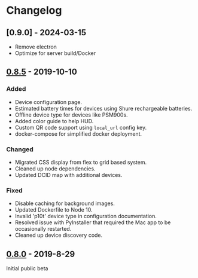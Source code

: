# Changelog

## [0.9.0] - 2024-03-15
- Remove electron
- Optimize for server build/Docker

## [0.8.5] - 2019-10-10
### Added
- Device configuration page.
- Estimated battery times for devices using Shure rechargeable batteries.
- Offline device type for devices like PSM900s.
- Added color guide to help HUD.
- Custom QR code support using `local_url` config key.
- docker-compose for simplified docker deployment.

### Changed
- Migrated CSS display from flex to grid based system.
- Cleaned up node dependencies.
- Updated DCID map with additional devices.

### Fixed
- Disable caching for background images.
- Updated Dockerfile to Node 10.
- Invalid 'p10t' device type in configuration documentation.
- Resolved issue with PyInstaller that required the Mac app to be occasionally restarted.
- Cleaned up device discovery code.


## [0.8.0] - 2019-8-29
Initial public beta

[0.8.5]: https://github.com/karlcswanson/micboard/compare/v0.8.0...v0.8.5
[0.8.0]: https://github.com/karlcswanson/micboard/releases/tag/v0.8.0

